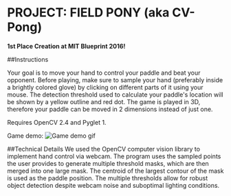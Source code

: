 # PROJECT: FIELD PONY (aka CV-Pong)

**1st Place Creation at MIT Blueprint 2016!**

##Instructions

Your goal is to move your hand to control your paddle and beat your opponent. Before playing, make sure to sample your hand (preferably inside a brightly colored glove) by clicking on different parts of it using your mouse. The detection threshold used to calculate your paddle's location will be shown by a yellow outline and red dot. The game is played in 3D, therefore your paddle can be moved in 2 dimensions instead of just one.

Requires OpenCV 2.4 and Pyglet 1.

Game demo:
![Game demo gif](http://media.giphy.com/media/xT9DPinvAhNtb5Wsjm/giphy.gif)

##Technical Details
We used the OpenCV computer vision library to implement hand control via webcam. The program uses the sampled points the user provides to generate multiple threshold masks, which are then merged into one large mask. The centroid of the largest contour of the mask is used as the paddle position. The multiple thresholds allow for robust object detection despite webcam noise and suboptimal lighting conditions.
